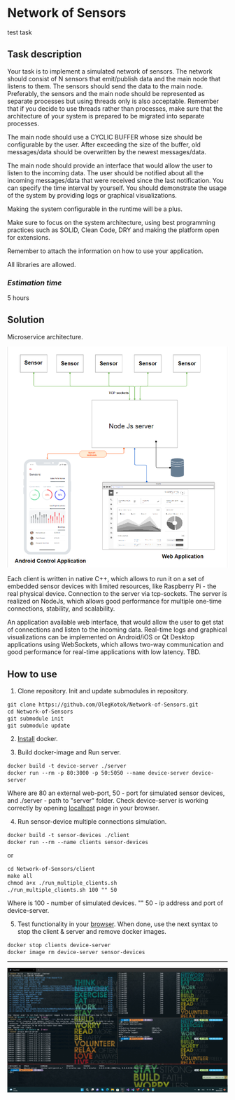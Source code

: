 Network of Sensors
================

test task


## Task description

 
Your task is to implement a simulated network of sensors. The network should consist of N sensors that emit/publish data and the main node that listens to them. The sensors should send the data to the main node.
Preferably, the sensors and the main node should be represented as separate processes but using threads only is also acceptable. Remember that if you decide to use threads rather than processes, make sure that the architecture of your system is prepared to be migrated into separate processes.
 
The main node should use a CYCLIC BUFFER whose size should be configurable by the user. After exceeding the size of the buffer, old messages/data should be overwritten by the newest messages/data.
 
The main node should provide an interface that would allow the user to listen to the incoming data. The user should be notified about all the incoming messages/data that were received since the last notification. You can specify the time interval by yourself.
You should demonstrate the usage of the system by providing logs or graphical visualizations.
 
Making the system configurable in the runtime will be a plus.
 
Make sure to focus on the system architecture, using best programming practices such as SOLID, Clean Code, DRY and making the platform open for extensions.
 
Remember to attach the information on how to use your application.
 
All libraries are allowed.

### _Estimation time_

5 hours

## Solution

Microservice architecture.

![Application Architecture](./solution.png?raw=true)

Each client is written in native C++, which allows to run it on a set of embedded sensor devices with limited resources, like Raspberry Pi - the real physical device. Connection to the server via tcp-sockets. The server is realized on NodeJs, which allows good performance for multiple one-time connections, stability, and scalability.

An application available web interface, that would allow the user to get stat of connections and listen to the incoming data. Real-time logs and graphical visualizations can be implemented on Android/iOS or Qt Desktop applications using WebSockets, which allows two-way communication and good performance for real-time applications with low latency. TBD.

## How to use

1. Clone repository. Init and update submodules in repository.

```console 
git clone https://github.com/OlegKotok/Network-of-Sensors.git
cd Network-of-Sensors
git submodule init
git submodule update
```

2. [Install](https://docs.docker.com/get-started/#download-and-install-docker) docker.

3. Build docker-image and Run server.

 ```console 
docker build -t device-server ./server
docker run --rm -p 80:3000 -p 50:5050 --name device-server device-server
 ```

 Where are 80 an external web-port, 50 - port for simulated sensor devices, and ./server - path to "server" folder.
 Check device-server is working correctly by opening [localhost](http://localhost) page in your browser.

4. Run sensor-device multiple connections simulation.

 ```console 
 docker build -t sensor-devices ./client
 docker run --rm --name clients sensor-devices
 ```
 or

 ```console 
cd Network-of-Sensors/client
make all
chmod a+x ./run_multiple_clients.sh
./run_multiple_clients.sh 100 "" 50
 ```

 Where is 100 - number of simulated devices. "" 50 - ip address and port of device-server.

 5. Test functionality in your [browser](http://localhost). When done, use the next syntax to stop the client & server and remove docker images.

```console
docker stop clients device-server
docker image rm device-server sensor-devices
```

---

![Application in use](./scr.png?raw=true)